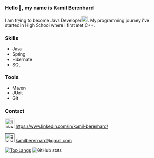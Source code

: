 ### Hello 👋, my name is Kamil Berenhard
I am trying to become Java Developer[<img src='https://cdn.jsdelivr.net/npm/simple-icons@3.0.1/icons/java.svg' alt='java' height='20'>](414141).   My programming journey i've started in High School where i first met C++.

### Skills
* Java
* Spring
* Hibernate
* SQL

### Tools
* Maven
* JUnit
* Git


### Contact
[<img src='https://cdn.jsdelivr.net/npm/simple-icons@3.0.1/icons/linkedin.svg' alt='linkedin' height='30'>](https://www.linkedin.com/in/kamil-berenhard/) https://www.linkedin.com/in/kamil-berenhard/

[<img src='https://cdn.jsdelivr.net/npm/simple-icons@3.0.1/icons/gmail.svg' alt='gmail' height='30'>]() kamilberenhard@gmail.com  

[![Top Langs](https://github-readme-stats.vercel.app/api/top-langs/?username=Lemci0)](https://github.com/anuraghazra/github-readme-stats)
![GitHub stats](https://github-readme-stats.vercel.app/api?username=Lemci0&show_icons=true) 

